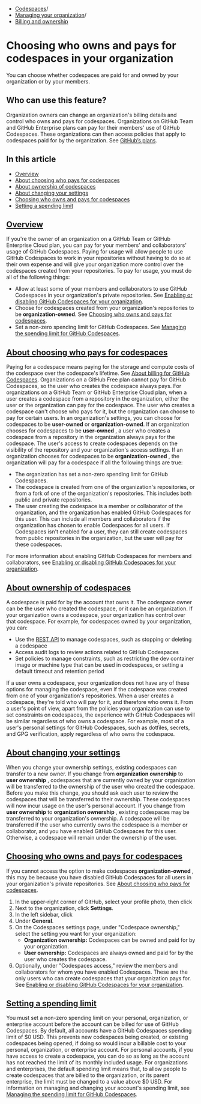   * [Codespaces](https://docs.github.com/en/codespaces "Codespaces")/
  * [Managing your organization](https://docs.github.com/en/codespaces/managing-codespaces-for-your-organization "Managing your organization")/
  * [Billing and ownership](https://docs.github.com/en/codespaces/managing-codespaces-for-your-organization/choosing-who-owns-and-pays-for-codespaces-in-your-organization "Billing and ownership")


# Choosing who owns and pays for codespaces in your organization
You can choose whether codespaces are paid for and owned by your organization or by your members.
## Who can use this feature?
Organization owners can change an organization's billing details and control who owns and pays for codespaces.
Organizations on GitHub Team and GitHub Enterprise plans can pay for their members' use of GitHub Codespaces. These organizations can then access policies that apply to codespaces paid for by the organization. See [GitHub’s plans](https://docs.github.com/en/get-started/learning-about-github/githubs-products).
## In this article
  * [Overview](https://docs.github.com/en/codespaces/managing-codespaces-for-your-organization/choosing-who-owns-and-pays-for-codespaces-in-your-organization#overview)
  * [About choosing who pays for codespaces](https://docs.github.com/en/codespaces/managing-codespaces-for-your-organization/choosing-who-owns-and-pays-for-codespaces-in-your-organization#about-choosing-who-pays-for-codespaces)
  * [About ownership of codespaces](https://docs.github.com/en/codespaces/managing-codespaces-for-your-organization/choosing-who-owns-and-pays-for-codespaces-in-your-organization#about-ownership-of-codespaces)
  * [About changing your settings](https://docs.github.com/en/codespaces/managing-codespaces-for-your-organization/choosing-who-owns-and-pays-for-codespaces-in-your-organization#about-changing-your-settings)
  * [Choosing who owns and pays for codespaces](https://docs.github.com/en/codespaces/managing-codespaces-for-your-organization/choosing-who-owns-and-pays-for-codespaces-in-your-organization#choosing-who-owns-and-pays-for-codespaces)
  * [Setting a spending limit](https://docs.github.com/en/codespaces/managing-codespaces-for-your-organization/choosing-who-owns-and-pays-for-codespaces-in-your-organization#setting-a-spending-limit)


## [Overview](https://docs.github.com/en/codespaces/managing-codespaces-for-your-organization/choosing-who-owns-and-pays-for-codespaces-in-your-organization#overview)
If you're the owner of an organization on a GitHub Team or GitHub Enterprise Cloud plan, you can pay for your members' and collaborators' usage of GitHub Codespaces. Paying for usage will allow people to use GitHub Codespaces to work in your repositories without having to do so at their own expense and will give your organization more control over the codespaces created from your repositories.
To pay for usage, you must do all of the following things:
  * Allow at least some of your members and collaborators to use GitHub Codespaces in your organization's private repositories. See [Enabling or disabling GitHub Codespaces for your organization](https://docs.github.com/en/codespaces/managing-codespaces-for-your-organization/enabling-or-disabling-github-codespaces-for-your-organization#enabling-or-disabling-github-codespaces).
  * Choose for codespaces created from your organization's repositories to be **organization-owned**. See [Choosing who owns and pays for codespaces](https://docs.github.com/en/codespaces/managing-codespaces-for-your-organization/choosing-who-owns-and-pays-for-codespaces-in-your-organization#choosing-who-owns-and-pays-for-codespaces).
  * Set a non-zero spending limit for GitHub Codespaces. See [Managing the spending limit for GitHub Codespaces](https://docs.github.com/en/billing/managing-billing-for-your-products/managing-billing-for-github-codespaces/managing-the-spending-limit-for-github-codespaces#managing-the-github-codespaces-spending-limit-for-your-organization-account).


## [About choosing who pays for codespaces](https://docs.github.com/en/codespaces/managing-codespaces-for-your-organization/choosing-who-owns-and-pays-for-codespaces-in-your-organization#about-choosing-who-pays-for-codespaces)
Paying for a codespace means paying for the storage and compute costs of the codespace over the codespace's lifetime. See [About billing for GitHub Codespaces](https://docs.github.com/en/billing/managing-billing-for-your-products/managing-billing-for-github-codespaces/about-billing-for-github-codespaces).
Organizations on a GitHub Free plan cannot pay for GitHub Codespaces, so the user who creates the codespace always pays.
For organizations on a GitHub Team or GitHub Enterprise Cloud plan, when a user creates a codespace from a repository in the organization, either the user or the organization can pay for the codespace. The user who creates a codespace can't choose who pays for it, but the organization can choose to pay for certain users. In an organization's settings, you can choose for codespaces to be **user-owned** or **organization-owned**.
If an organization chooses for codespaces to be **user-owned** , a user who creates a codespace from a repository in the organization always pays for the codespace. The user's access to create codespaces depends on the visibility of the repository and your organization's access settings.
If an organization chooses for codespaces to be **organization-owned** , the organization will pay for a codespace if all the following things are true:
  * The organization has set a non-zero spending limit for GitHub Codespaces.
  * The codespace is created from one of the organization's repositories, or from a fork of one of the organization's repositories. This includes both public and private repositories.
  * The user creating the codespace is a member or collaborator of the organization, and the organization has enabled GitHub Codespaces for this user. This can include all members and collaborators if the organization has chosen to enable Codespaces for all users. If Codespaces isn't enabled for a user, they can still create codespaces from public repositories in the organization, but the user will pay for these codespaces.


For more information about enabling GitHub Codespaces for members and collaborators, see [Enabling or disabling GitHub Codespaces for your organization](https://docs.github.com/en/codespaces/managing-codespaces-for-your-organization/enabling-or-disabling-github-codespaces-for-your-organization).
## [About ownership of codespaces](https://docs.github.com/en/codespaces/managing-codespaces-for-your-organization/choosing-who-owns-and-pays-for-codespaces-in-your-organization#about-ownership-of-codespaces)
A codespace is paid for by the account that owns it. The codespace owner can be the user who created the codespace, or it can be an organization.
If your organization owns a codespace, your organization has control over that codespace. For example, for codespaces owned by your organization, you can:
  * Use the [REST API](https://docs.github.com/en/rest/codespaces/organizations) to manage codespaces, such as stopping or deleting a codespace
  * Access audit logs to review actions related to GitHub Codespaces
  * Set policies to manage constraints, such as restricting the dev container image or machine type that can be used in codespaces, or setting a default timeout and retention period


If a user owns a codespace, your organization does not have any of these options for managing the codespace, even if the codespace was created from one of your organization's repositories.
When a user creates a codespace, they're told who will pay for it, and therefore who owns it. From a user's point of view, apart from the policies your organization can use to set constraints on codespaces, the experience with GitHub Codespaces will be similar regardless of who owns a codespace. For example, most of a user's personal settings for GitHub Codespaces, such as dotfiles, secrets, and GPG verification, apply regardless of who owns the codespace.
## [About changing your settings](https://docs.github.com/en/codespaces/managing-codespaces-for-your-organization/choosing-who-owns-and-pays-for-codespaces-in-your-organization#about-changing-your-settings)
When you change your ownership settings, existing codespaces can transfer to a new owner.
If you change from **organization ownership** to **user ownership** , codespaces that are currently owned by your organization will be transferred to the ownership of the user who created the codespace. Before you make this change, you should ask each user to review the codespaces that will be transferred to their ownership. These codespaces will now incur usage on the user's personal account.
If you change from **user ownership** to **organization ownership** , existing codespaces may be transferred to your organization's ownership. A codespace will be transferred if the user who currently owns the codespace is a member or collaborator, and you have enabled GitHub Codespaces for this user. Otherwise, a codespace will remain under the ownership of the user.
## [Choosing who owns and pays for codespaces](https://docs.github.com/en/codespaces/managing-codespaces-for-your-organization/choosing-who-owns-and-pays-for-codespaces-in-your-organization#choosing-who-owns-and-pays-for-codespaces)
If you cannot access the option to make codespaces **organization-owned** , this may be because you have disabled GitHub Codespaces for all users in your organization's private repositories. See [About choosing who pays for codespaces](https://docs.github.com/en/codespaces/managing-codespaces-for-your-organization/choosing-who-owns-and-pays-for-codespaces-in-your-organization#about-choosing-who-pays-for-codespaces).
  1. In the upper-right corner of GitHub, select your profile photo, then click 
  2. Next to the organization, click **Settings**.
  3. In the left sidebar, click 
  4. Under **General**.
  5. On the Codespaces settings page, under "Codespace ownership," select the setting you want for your organization:
     * **Organization ownership:** Codespaces can be owned and paid for by your organization.
     * **User ownership:** Codespaces are always owned and paid for by the user who creates the codespace.
  6. Optionally, under "Codespaces access," review the members and collaborators for whom you have enabled Codespaces. These are the only users who can create codespaces that your organization pays for. See [Enabling or disabling GitHub Codespaces for your organization](https://docs.github.com/en/codespaces/managing-codespaces-for-your-organization/enabling-or-disabling-github-codespaces-for-your-organization).


## [Setting a spending limit](https://docs.github.com/en/codespaces/managing-codespaces-for-your-organization/choosing-who-owns-and-pays-for-codespaces-in-your-organization#setting-a-spending-limit)
You must set a non-zero spending limit on your personal, organization, or enterprise account before the account can be billed for use of GitHub Codespaces.
By default, all accounts have a GitHub Codespaces spending limit of $0 USD. This prevents new codespaces being created, or existing codespaces being opened, if doing so would incur a billable cost to your personal, organization, or enterprise account. For personal accounts, if you have access to create a codespace, you can do so as long as the account has not reached the limit of its monthly included usage. For organizations and enterprises, the default spending limit means that, to allow people to create codespaces that are billed to the organization, or its parent enterprise, the limit must be changed to a value above $0 USD.
For information on managing and changing your account's spending limit, see [Managing the spending limit for GitHub Codespaces](https://docs.github.com/en/billing/managing-billing-for-your-products/managing-billing-for-github-codespaces/managing-the-spending-limit-for-github-codespaces#managing-the-github-codespaces-spending-limit-for-your-organization-account).
